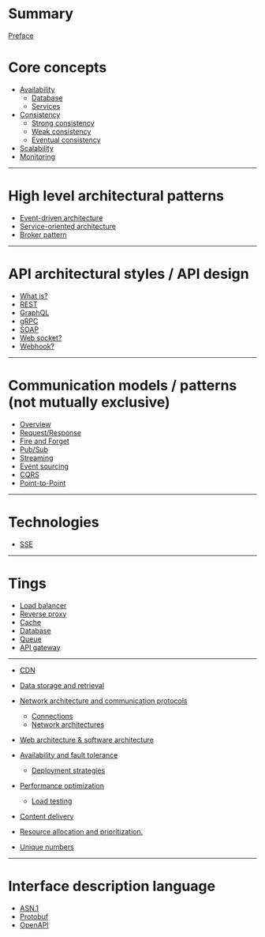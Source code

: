 # Summary

[Preface](./preface.md)

# Core concepts

- [Availability]()
    - [Database]()
    - [Services]()
- [Consistency]()
    - [Strong consistency]()
    - [Weak consistency]()
    - [Eventual consistency]()
- [Scalability]()
- [Monitoring]()

---

# High level architectural patterns

- [Event-driven architecture](./patterns/event-driven-architecture.md)
- [Service-oriented architecture]()
- [Broker pattern]()

---

# API architectural styles / API design

- [What is?](./api-architectural-styles/what-is.md)
- [REST](./api-architectural-styles/rest.md)
- [GraphQL](./api-architectural-styles/graphql.md)
- [gRPC](./api-architectural-styles/grpc.md)
- [SOAP](./api-architectural-styles/soap.md)
- [Web socket?](./api-architectural-styles/web-socket.md)
- [Webhook?]()

---

# Communication models / patterns (not mutually exclusive)

- [Overview](./communication-models/overview.md)
- [Request/Response](./communication-models/request-response.md)
- [Fire and Forget](./communication-models/fire-and-forget.md)
- [Pub/Sub]()
- [Streaming](./communication-models/streaming.md)
- [Event sourcing]()
- [CQRS](./communication-models/cqrs.md)
- [Point-to-Point]()

---

# Technologies

- [SSE]()

---
# Tings

- [Load balancer]()
- [Reverse proxy]()
- [Cache]()
- [Database]()
- [Queue]()
- [API gateway]()

---


- [CDN](./cdn.md)

- [Data storage and retrieval]()
- [Network architecture and communication protocols]()
    - [Connections](./connections.md)
    - [Network architectures](./network-architectures.md)
- [Web architecture & software architecture](./web-architecture-and-software-architecture.md)
- [Availability and fault tolerance]()
    - [Deployment strategies](./deployment-strategies.md)
- [Performance optimization]()
    - [Load testing](./load-testing.md)
- [Content delivery]()
- [Resource allocation and prioritization.]()

- [Unique numbers](./unique-numbers.md)

---

# Interface description language

- [ASN.1](./asn1.md)
- [Protobuf](./protobuf.md)
- [OpenAPI]()
